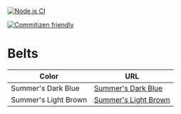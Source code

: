 [![Node.js CI](https://github.com/OurServings/belts/actions/workflows/publish.yml/badge.svg)](https://github.com/OurServings/belts/actions/workflows/publish.yml)

[![Commitizen friendly](https://img.shields.io/badge/commitizen-friendly-brightgreen.svg)](http://commitizen.github.io/cz-cli/)

# Belts 

| Color | URL |
| -- | -- |
| Summer's Dark Blue | [Summer's Dark Blue](./summers-dark-blue/README.md) |
| Summer's Light Brown | [Summer's Light Brown](./summers-light-brown/README.md) |
